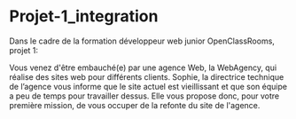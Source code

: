 # Projet-1_integration

Dans le cadre de la formation développeur web junior OpenClassRooms, projet 1:

Vous venez d'être embauché(e) par une agence Web, la WebAgency, qui réalise des sites web pour différents clients. Sophie, la directrice technique de l’agence vous informe que le site actuel est vieillissant et que son équipe a peu de temps pour travailler dessus.
Elle vous propose donc, pour votre première mission, de vous occuper de la refonte du site de l'agence.

